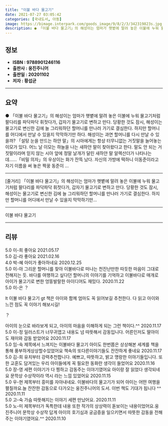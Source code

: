 ```yaml
---
title: "이불 바다 물고기"
date: 2021-07-27 03:05:42
categories: [국내도서, 아동]
image: https://bimage.interpark.com/goods_image/9/8/2/3/342319823s.jpg
description: ● 「이불 바다 물고기」의 해성이는 엄마가 햇볕에 말려 놓은 이불에 누워 물고기처럼 팔다리를 파닥파닥 휘젓다가, 갑자기 물고기로 변하고 만다. 당황한 것도 잠시, 해성이는 물고기로 변신한 김에 늘 그리워하던 할머니를 만나러 가기로 결심한다. 하지만 할머니를 어디에서 만날 수 있을지 막
---
```


## **정보**

- **ISBN : 9788901246116**
- **출판사 : 웅진주니어**
- **출판일 : 20201102**
- **저자 : 황섭균**

------



## **요약**

●  「이불 바다 물고기」의 해성이는 엄마가 햇볕에 말려 놓은 이불에 누워 물고기처럼 팔다리를 파닥파닥 휘젓다가, 갑자기 물고기로 변하고 만다. 당황한 것도 잠시, 해성이는 물고기로 변신한 김에 늘 그리워하던 할머니를 만나러 가기로 결심한다. 하지만 할머니를 어디에서 만날 수 있을지 막막하기만 하다. 해성이는 과연 할머니를 다시 만날 수 있을까? 「설탕 눈을 만드는 하얀 말」의 시아에게는 항상 터무니없는 거짓말을 늘어놓는 이모가 있다. 어느 날 이모는 하늘을 나는 새하얀 말이 찾아왔다고 한다. 말도 안 되는 거짓말이라며 믿지 않는 시아 앞에 정말 날개가 달린 새하얀 말 알렉산더가 나타나는데......「비밀 의자」의 우상이는 화가 잔뜩 났다. 자신의 가방에 떡하니 이동준이라고 자기 이름을 써 놓은 짝꿍 동준이 ...

------

[줄거리]
「이불 바다 물고기」의 해성이는 엄마가 햇볕에 말려 놓은 이불에 누워 물고기처럼 팔다리를 파닥파닥 휘젓다가, 갑자기 물고기로 변하고 만다. 당황한 것도 잠시, 해성이는 물고기로 변신한 김에 늘 그리워하던 할머니를 만나러 가기로 결심한다. 하지만 할머니를 어디에서 만날 수 있을지 막막하기만... 

------


이불 바다 물고기 

------


## **리뷰** 

5.0 이-희 좋아요 2021.05.17 <br/>5.0 김-라 좋아요 2021.02.16 <br/>4.0 박-혜 아이가 좋아하네요  2020.12.25 <br/>5.0 이-아 그리운 할머니를 찾아 이불바다로 떠나는 천진난만한 따듯한 마음이 그대로 전해지는 듯. 바다를 여행하고 싶다던 할머니의 이야기를 기억하고 이불바다로 매개로 아이가 물고기로 변한 엉뚱발랄한 아이디어도 재밌다. 2020.11.22 <br/>5.0 이-은 ？

lt 이불 바다 물고기 gt 책은 아이와 함께 엄마도 꼭 읽어보길 추천한다. 다 읽고 아이와 느낀 점도 꼭 이야기 해보시길! 

？

아이의 눈으로 바라보게 되고, 아이의 마음을 이해하게 되는 그런 책이다.^^  2020.11.17 <br/>5.0 이-정 일러스트가 너무귀엽고 내용도 넘 따뜻해서 감동입니다. 어른인저도 딸아이도 재미와 감동 받았어요 2020.11.17 <br/>5.0 임-숙 제목에서 느껴지는 이불바다 물고기 아이도 한번쯤은 상상해본 세계를 책을통해 풍부하게상상할수있었어요 책속의 또다른이야기들도 잔잔하게 좋네요 2020.11.17 <br/>5.0 김-희 유치부터 강력추천합니다. 예쁘고, 따뜻하고, 밝고 명랑한 이야기들입니다.  또한 교훈도 담겨있는 우리 아이들에게 꼭 필요한 동화란 생각이 들었어요 2020.11.16 <br/>5.0 장-영 세편 이야기가 다 찡하고 감동주는 이야기였어요 아이랑 잘 읽었다 생각되네요 문학상 수상작이라 역시 라는 느낌 있었어요 2020.11.15 <br/>5.0 우-현 제목부터 흥미를 자아내네요. 이불바다의 물고기가 되어 아이는 어떤 여행을  펼칠까요.늘 잔잔한 감동으로 다가오는 웅진주니어의 도서. 이번 책도 기대가 됩니다 ^^ 2020.11.11 <br/>5.0 고-숙 가슴 따뜻해지는 이야기 세편 만났어요. 2020.11.11 <br/>5.0 노-미 제목부터가 독특한데 내용 또한 작가의 상상력이 돋보이는 내용이었어요.웅진주니어 문학상 수상작 답게 아이의 호기심과 궁금증을 일으키면서 따뜻한 감동을 전해주는 이야기였어요.^^ 2020.11.10 <br/>